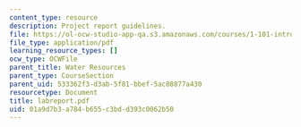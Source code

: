 ```yaml
---
content_type: resource
description: Project report guidelines.
file: https://ol-ocw-studio-app-qa.s3.amazonaws.com/courses/1-101-introduction-to-civil-and-environmental-engineering-design-i-fall-2005/01a9d7b3a784b655c3bdd393c0062b50_labreport.pdf
file_type: application/pdf
learning_resource_types: []
ocw_type: OCWFile
parent_title: Water Resources
parent_type: CourseSection
parent_uid: 533362f3-d3ab-5f81-bbef-5ac88877a430
resourcetype: Document
title: labreport.pdf
uid: 01a9d7b3-a784-b655-c3bd-d393c0062b50
---
```

